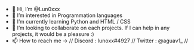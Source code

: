 - 👋 Hi, I’m @Lun0xxx
- 👀 I’m interested in Programmation languages
- 🌱 I’m currently learning Python and HTML / CSS
- 💞️ I’m looking to collaborate on each projects. If I can help in any projects, it would be a pleasure :)
- 📫 How to reach me -> // Discord : lunoxx#4927 // Twitter : @aguav1_ //

<!---
Lun0xxx/Lun0xxx is a ✨ special ✨ repository because its `README.md` (this file) appears on your GitHub profile.
You can click the Preview link to take a look at your changes.
--->

